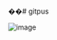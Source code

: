 ��#   g i t p u s 

![image](https://github.com/user-attachments/assets/7785656d-5475-472f-8fc7-22027f0ae2eb)

